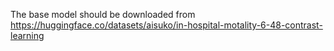 The base model should be downloaded from https://huggingface.co/datasets/aisuko/in-hospital-motality-6-48-contrast-learning